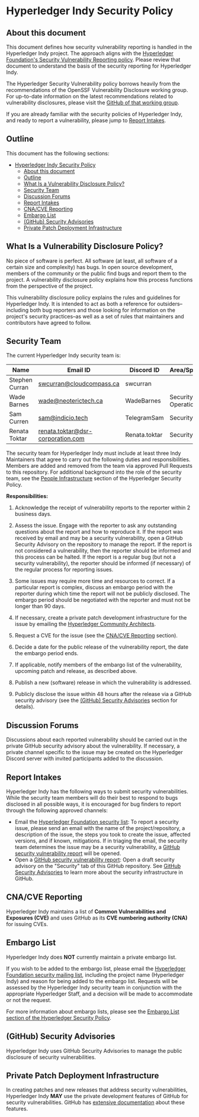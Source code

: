 # Hyperledger Indy Security Policy

[Hyperledger security vulnerability disclosure policy]: /governing-documents/security.md

## About this document

This document defines how security vulnerability reporting is handled in the
Hyperledger Indy project. The approach aligns with the [Hyperledger
Foundation's Security Vulnerability Reporting
policy](https://toc.hyperledger.org/governing-documents/security.html). Please
review that document to understand the basis of the security reporting for
Hyperledger Indy.

The Hyperledger Security Vulnerability policy borrows heavily from the
recommendations of the OpenSSF Vulnerability Disclosure working group. For
up-to-date information on the latest recommendations related to vulnerability
disclosures, please visit the [GitHub of that working
group](https://github.com/ossf/wg-vulnerability-disclosures).

If you are already familiar with the security policies of Hyperledger Indy, and
ready to report a vulnerability, please jump to [Report
Intakes](#report-intakes).

## Outline

This document has the following sections:

- [Hyperledger Indy Security Policy](#hyperledger-indy-security-policy)
  - [About this document](#about-this-document)
  - [Outline](#outline)
  - [What Is a Vulnerability Disclosure Policy?](#what-is-a-vulnerability-disclosure-policy)
  - [Security Team](#security-team)
  - [Discussion Forums](#discussion-forums)
  - [Report Intakes](#report-intakes)
  - [CNA/CVE Reporting](#cnacve-reporting)
  - [Embargo List](#embargo-list)
  - [(GitHub) Security Advisories](#github-security-advisories)
  - [Private Patch Deployment Infrastructure](#private-patch-deployment-infrastructure)

## What Is a Vulnerability Disclosure Policy?

No piece of software is perfect. All software (at least, all software of a
certain size and complexity) has bugs. In open source development, members of
the community or the public find bugs and report them to the project. A
vulnerability disclosure policy explains how this process functions from the
perspective of the project.

This vulnerability disclosure policy explains the rules and guidelines for
Hyperledger Indy. It is intended to act as both a reference for
outsiders–including both bug reporters and those looking for information on the
project's security practices–as well as a set of rules that maintainers and
contributors have agreed to follow.

## Security Team

The current Hyperledger Indy security team is:

| Name           | Email ID                          | Discord ID    | Area/Specialty       |
| -------------- | --------------------------------- | ------------- | -------------------- |
| Stephen Curran | swcurran@cloudcompass.ca          | swcurran      |                      |
| Wade Barnes    | wade@neoterictech.ca              | WadeBarnes    | Security, Operations |
| Sam Curren     | sam@indicio.tech                  | TelegramSam   | Security             |
| Renata Toktar  | renata.toktar@dsr-corporation.com | Renata.toktar | Security             |

The security team for Hyperledger Indy must include at least three Indy
Maintainers that agree to carry out the following duties and responsibilities.
Members are added and removed from the team via approved Pull Requests to this
repository. For additional background into the role of the security team, see
the [People Infrastructure] section of the Hyperledger Security Policy.

[People Infrastructure]: https://toc.hyperledger.org/governing-documents/security.html#people-infrastructure

**Responsibilities:**

1. Acknowledge the receipt of vulnerability reports to the reporter within 2
   business days.

2. Assess the issue. Engage with the reporter to ask any outstanding questions
about the report and how to reproduce it. If the report was received by email
and may be a security vulnerability, open a GitHub Security Advisory on the
repository to manage the report. If the report is not considered a
vulnerability, then the reporter should be informed and this process can be
halted. If the report is a regular bug (but not a security vulnerability), the
reporter should be informed (if necessary) of the regular process for reporting
issues.

1. Some issues may require more time and resources to correct. If a particular
report is complex, discuss an embargo period with the reporter during which
time the report will not be publicly disclosed. The embargo period should be
negotiated with the reporter and must not be longer than 90 days.

1. If necessary, create a private patch development infrastructure for the issue
   by emailing the [Hyperledger Community Architects].

[Hyperledger Community Architects]: mailto:community-architects@hyperledger.org

5. Request a CVE for the issue (see the [CNA/CVE Reporting](#cnacve-reporting)
   section).

6. Decide a date for the public release of the vulnerability report, the date
   the embargo period ends.

7. If applicable, notify members of the embargo list of the vulnerability,
upcoming patch and release, as described above.

8. Publish a new (software) release in which the vulnerability is addressed.

9. Publicly disclose the issue within 48 hours after the release via a
GitHub security advisory (see the [(GitHub) Security
Advisories](#github-security-advisories) section for details).

## Discussion Forums

Discussions about each reported vulnerability should be carried out in the
private GitHub security advisory about the vulnerability. If necessary, a private
channel specific to the issue may be created on the Hyperledger Discord server
with invited participants added to the discussion.

## Report Intakes

Hyperledger Indy has the following ways to submit security
vulnerabilities. While the security team members will do their best to
respond to bugs disclosed in all possible ways, it is encouraged for bug
finders to report through the following approved channels:

- Email the [Hyperledger Foundation security
list](mailto:security@lists.hyperledger.org): To report a security issue, please
send an email with the name of the project/repository, a description of the issue, the
steps you took to create the issue, affected versions, and if known,
mitigations. If in triaging the email, the security team determines the issue may be
a security vulnerability, a [GitHub security vulnerability report] will be
opened.
- Open a [GitHub security vulnerability report]: Open a draft security advisory
on the "Security" tab of this GitHub repository. See [GitHub Security
Advisories](#github-security-advisories) to learn more about the security
infrastructure in GitHub.

[GitHub security vulnerability report]: https://docs.github.com/en/code-security/security-advisories/guidance-on-reporting-and-writing/privately-reporting-a-security-vulnerability

## CNA/CVE Reporting

Hyperledger Indy maintains a list of **Common Vulnerabilities and Exposures
(CVE)** and uses GitHub as its **CVE numbering authority (CNA)** for issuing
CVEs.

## Embargo List

Hyperledger Indy does **NOT** currently maintain a private embargo list.

If you wish to be added to the embargo list, please email the [Hyperledger
Foundation security mailing list](mailto:security@lists.hyperledger.org),
including the project name (Hyperledger Indy) and reason for being added
to the embargo list. Requests will be assessed by the Hyperledger Indy
security team in conjunction with the appropriate Hyperledger Staff, and a
decision will be made to accommodate or not the request.

For more information about embargo lists, please see the [Embargo List section
of the Hyperledger Security
Policy](https://toc.hyperledger.org/governing-documents/security.html#embargo-list).

## (GitHub) Security Advisories

Hyperledger Indy uses GitHub Security Advisories to manage the public
disclosure of security vulnerabilities.

## Private Patch Deployment Infrastructure

In creating patches and new releases that address security vulnerabilities,
Hyperledger Indy **MAY** use the private development features of GitHub for
security vulnerabilities. GitHub has [extensive
documentation](https://docs.github.com/en/code-security/security-advisories/repository-security-advisories)
about these features.
